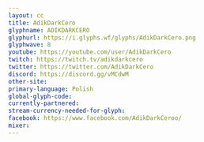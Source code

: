 ```yaml
---
layout: cc
title: AdikDarkCero
glyphname: ADIKDARKCERO
glyphurl: https://i.glyphs.wf/glyphs/AdikDarkCero.png
glyphwave: 8
youtube: https://youtube.com/user/AdikDarkCero
twitch: https://twitch.tv/adikdarkcero
twitter: https://twitter.com/AdikDarkCero
discord: https://discord.gg/vMCdwM
other-site: 
primary-language: Polish
global-glyph-code: 
currently-partnered: 
stream-currency-needed-for-glyph: 
facebook: https://www.facebook.com/AdikDarkCeroo/
mixer: 
---
```


